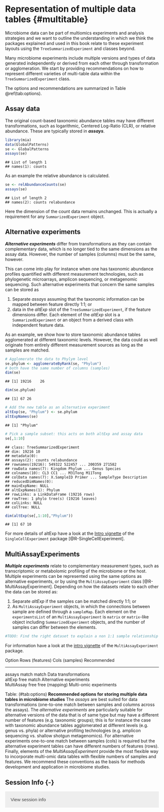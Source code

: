 # Representation of multiple data tables {#multitable}

<script>
document.addEventListener("click", function (event) {
    if (event.target.classList.contains("rebook-collapse")) {
        event.target.classList.toggle("active");
        var content = event.target.nextElementSibling;
        if (content.style.display === "block") {
            content.style.display = "none";
        } else {
            content.style.display = "block";
        }
    }
})
</script>

<style>
.rebook-collapse {
  background-color: #eee;
  color: #444;
  cursor: pointer;
  padding: 18px;
  width: 100%;
  border: none;
  text-align: left;
  outline: none;
  font-size: 15px;
}

.rebook-content {
  padding: 0 18px;
  display: none;
  overflow: hidden;
  background-color: #f1f1f1;
}
</style>

Microbiome data can be part of multiomics experiments and analysis strategies
and we want to outline the understanding in which we think the packages 
explained and used in this book relate to these experiment layouts
using the `TreeSummarizedExperiment` and classes beyond.

Many microbiome experiments include multiple versions and types of
data generated independently or derived from each other through transformation
or agglomeration. We start by providing recommendations on how to represent
different varieties of multi-table data within the
`TreeSummarizedExperiment` class.

The options and recommendations are summarized in Table \@ref(tab:options).


## Assay data

The original count-based taxonomic abundance tables may have different 
transformations, such as logarithmic, Centered Log-Ratio (CLR), or relative 
abundance. These are typically stored in _**assays**_.


```r
library(mia)
data(GlobalPatterns)
se <- GlobalPatterns
assays(se)
```

```
## List of length 1
## names(1): counts
```

As an example the relative abundance is calculated.


```r
se <- relAbundanceCounts(se)
assays(se)
```

```
## List of length 2
## names(2): counts relabundance
```

Here the dimension of the count data remains unchanged. This is
actually a requirement for any `SummarizedExperiment` object.


## Alternative experiments

_**Alternative experiments**_ differ from transformations as they can
contain complementary data, which is no longer tied to the same
dimensions as the assay data. However, the number of samples (columns)
must be the same, however.

This can come into play for instance when one has taxonomic abundance
profiles quantified with different measurement technologies, such as
phylogenetic microarrays, amplicon sequencing, or metagenomic
sequencing. Such alternative experiments that concern the same samples
can be stored as

1. Separate _assays_ assuming that the taxonomic information can be mapped 
between feature directly 1:1; or 
2. data in the _altExp_ slot of the `TreeSummarizedExperiment`, if the feature 
dimensions differ. Each element of the _altExp_ slot is a `SummarizedExperiment`
or an object from a derived class with independent feature data.


As an example, we show how to store taxonomic abundance tables
agglomerated at different taxonomic levels. However, the data could as
well originate from entirely different measurement sources as long as
the samples are matched.


```r
# Agglomerate the data to Phylym level
se.phylum <- agglomerateByRank(se, "Phylum")
# both have the same number of columns (samples)
dim(se)
```

```
## [1] 19216    26
```

```r
dim(se.phylum)
```

```
## [1] 67 26
```

```r
# Add the new table as an alternative experiment
altExp(se, "Phylum") <- se.phylum
altExpNames(se)
```

```
## [1] "Phylum"
```

```r
# Pick a sample subset: this acts on both altExp and assay data
se[,1:10]
```

```
## class: TreeSummarizedExperiment 
## dim: 19216 10 
## metadata(0):
## assays(2): counts relabundance
## rownames(19216): 549322 522457 ... 200359 271582
## rowData names(7): Kingdom Phylum ... Genus Species
## colnames(10): CL3 CC1 ... M31Tong M11Tong
## colData names(7): X.SampleID Primer ... SampleType Description
## reducedDimNames(0):
## mainExpName: NULL
## altExpNames(1): Phylum
## rowLinks: a LinkDataFrame (19216 rows)
## rowTree: 1 phylo tree(s) (19216 leaves)
## colLinks: NULL
## colTree: NULL
```

```r
dim(altExp(se[,1:10],"Phylum"))
```

```
## [1] 67 10
```

For more details of altExp have a look at the [Intro vignette](https://bioconductor.org/packages/release/bioc/vignettes/SingleCellExperiment/inst/doc/intro.html) of the 
`SingleCellExperiment` package [@R-SingleCellExperiment].



## MultiAssayExperiments

_**Multiple experiments**_ relate to complementary measurement types,
such as transcriptomic or metabolomic profiling of the microbiome or
the host. Multiple experiments can be represented using the same
options as alternative experiments, or by using the
`MultiAssayExperiment` class [@R-MultiAssayExperiment]. Depending on how the 
datasets relate to each other the data can be stored as:

1. Separate _altExp_ if the samples can be matched directly 1:1; or
2. As `MultiAssayExperiment` objects, in which the connections between
sample are defined through a `sampleMap`. Each element on the
`experimentsList` of an `MultiAssayExperiment` is `matrix` or
`matrix`-like object including `SummarizedExperiment` objects, and the
number of samples can differ between the elements.



```r
#TODO: Find the right dataset to explain a non 1:1 sample relationship
```


For information have a look at the [intro vignette](https://bioconductor.org/packages/release/bioc/vignettes/MultiAssayExperiment/inst/doc/MultiAssayExperiment.html) of the `MultiAssayExperiment` package.  

 
   Option   Rows (features)    Cols (samples)               Recommended  
---------   --------------    ---------------  ------------------------
   assays  	     match              match       Data transformations  
   altExp             free              match    Alternative experiments  
MultiAssay            free      free (mapping)    Multi-omic experiments    

Table: (\#tab:options) **Recommended options for storing multiple data tables in microbiome studies** The _assays_ are best suited for data transformations (one-to-one match between samples and columns across the assays). The _alternative experiments_ are particularly suitable for alternative versions of the data that is of same type but may have a different number of features (e.g. taxonomic groups); this is for instance the case with taxonomic abundance tables agglomerated at different levels (e.g. genus vs. phyla) or alternative profiling technologies (e.g. amplicon sequencing vs. shallow shotgun metagenomics). For alternative experiments one-to-one match between samples (cols) is required but the alternative experiment tables can have different numbers of features (rows). Finally, elements of the _MultiAssayExperiment_ provide the most flexible way to incorporate multi-omic data tables with flexible numbers of samples and features. We recommend these conventions as the basis for methods development and application in microbiome studies.




## Session Info {-}

<button class="rebook-collapse">View session info</button>
<div class="rebook-content">
```
R Under development (unstable) (2021-03-18 r80099)
Platform: x86_64-pc-linux-gnu (64-bit)
Running under: Ubuntu 20.04.2 LTS

Matrix products: default
BLAS/LAPACK: /usr/lib/x86_64-linux-gnu/openblas-pthread/libopenblasp-r0.3.8.so

locale:
 [1] LC_CTYPE=en_US.UTF-8       LC_NUMERIC=C              
 [3] LC_TIME=en_US.UTF-8        LC_COLLATE=en_US.UTF-8    
 [5] LC_MONETARY=en_US.UTF-8    LC_MESSAGES=C             
 [7] LC_PAPER=en_US.UTF-8       LC_NAME=C                 
 [9] LC_ADDRESS=C               LC_TELEPHONE=C            
[11] LC_MEASUREMENT=en_US.UTF-8 LC_IDENTIFICATION=C       

attached base packages:
[1] parallel  stats4    stats     graphics  grDevices utils     datasets 
[8] methods   base     

other attached packages:
 [1] mia_0.99.5                       TreeSummarizedExperiment_1.99.11
 [3] Biostrings_2.59.2                XVector_0.31.1                  
 [5] SingleCellExperiment_1.13.12     SummarizedExperiment_1.21.1     
 [7] Biobase_2.51.0                   GenomicRanges_1.43.3            
 [9] GenomeInfoDb_1.27.8              IRanges_2.25.6                  
[11] S4Vectors_0.29.9                 BiocGenerics_0.37.1             
[13] MatrixGenerics_1.3.1             matrixStats_0.58.0              
[15] BiocStyle_2.19.1                 rebook_1.1.16                   
[17] BiocManager_1.30.10             

loaded via a namespace (and not attached):
 [1] nlme_3.1-152                bitops_1.0-6               
 [3] DirichletMultinomial_1.33.2 bit64_4.0.5                
 [5] filelock_1.0.2              tools_4.1.0                
 [7] bslib_0.2.4                 vegan_2.5-7                
 [9] utf8_1.2.1                  R6_2.5.0                   
[11] irlba_2.3.3                 vipor_0.4.5                
[13] mgcv_1.8-34                 DBI_1.1.1                  
[15] colorspace_2.0-0            permute_0.9-5              
[17] gridExtra_2.3               tidyselect_1.1.0           
[19] processx_3.5.0              bit_4.0.4                  
[21] compiler_4.1.0              graph_1.69.0               
[23] BiocNeighbors_1.9.4         DelayedArray_0.17.9        
[25] bookdown_0.21               sass_0.3.1                 
[27] scales_1.1.1                callr_3.5.1                
[29] stringr_1.4.0               digest_0.6.27              
[31] rmarkdown_2.7               scater_1.19.11             
[33] pkgconfig_2.0.3             htmltools_0.5.1.1          
[35] sparseMatrixStats_1.3.6     fastmap_1.1.0              
[37] rlang_0.4.10                RSQLite_2.2.4              
[39] DelayedMatrixStats_1.13.5   jquerylib_0.1.3            
[41] generics_0.1.0              jsonlite_1.7.2             
[43] BiocParallel_1.25.5         dplyr_1.0.5                
[45] RCurl_1.98-1.3              magrittr_2.0.1             
[47] BiocSingular_1.7.2          GenomeInfoDbData_1.2.4     
[49] scuttle_1.1.18              Matrix_1.3-2               
[51] Rcpp_1.0.6                  ggbeeswarm_0.6.0           
[53] munsell_0.5.0               fansi_0.4.2                
[55] DECIPHER_2.19.2             viridis_0.5.1              
[57] ape_5.4-1                   lifecycle_1.0.0            
[59] stringi_1.5.3               yaml_2.2.1                 
[61] MASS_7.3-53.1               debugme_1.1.0              
[63] zlibbioc_1.37.0             blob_1.2.1                 
[65] grid_4.1.0                  crayon_1.4.1               
[67] lattice_0.20-41             splines_4.1.0              
[69] beachmat_2.7.7              CodeDepends_0.6.5          
[71] knitr_1.31                  ps_1.6.0                   
[73] pillar_1.5.1                codetools_0.2-18           
[75] ScaledMatrix_0.99.2         XML_3.99-0.6               
[77] glue_1.4.2                  evaluate_0.14              
[79] vctrs_0.3.6                 tidyr_1.1.3                
[81] gtable_0.3.0                purrr_0.3.4                
[83] assertthat_0.2.1            cachem_1.0.4               
[85] ggplot2_3.3.3               xfun_0.22                  
[87] rsvd_1.0.3                  viridisLite_0.3.0          
[89] tibble_3.1.0                memoise_2.0.0              
[91] beeswarm_0.3.1              cluster_2.1.1              
[93] ellipsis_0.3.1             
```
</div>

